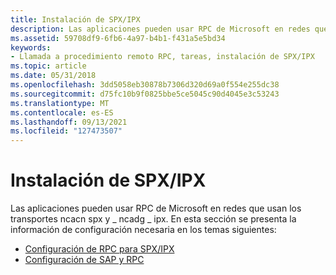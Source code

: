 ```yaml
---
title: Instalación de SPX/IPX
description: Las aplicaciones pueden usar RPC de Microsoft en redes que usan los transportes ncacn spx y \_ ncadg \_ ipx.
ms.assetid: 59708df9-6fb6-4a97-b4b1-f431a5e5bd34
keywords:
- Llamada a procedimiento remoto RPC, tareas, instalación de SPX/IPX
ms.topic: article
ms.date: 05/31/2018
ms.openlocfilehash: 3dd5058eb30878b7306d320d69a0f554e255dc38
ms.sourcegitcommit: d75fc10b9f0825bbe5ce5045c90d4045e3c53243
ms.translationtype: MT
ms.contentlocale: es-ES
ms.lasthandoff: 09/13/2021
ms.locfileid: "127473507"
---
```

# <a name="spxipx-installation"></a>Instalación de SPX/IPX

Las aplicaciones pueden usar RPC de Microsoft en redes que usan los transportes ncacn spx y \_ ncadg \_ ipx. En esta sección se presenta la información de configuración necesaria en los temas siguientes:

-   [Configuración de RPC para SPX/IPX](configuring-rpc-for-spx-ipx.md)
-   [Configuración de SAP y RPC](configuring-sap-and-rpc.md)

 

 




